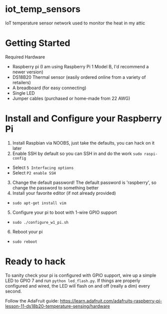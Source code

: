 # iot_temp_sensors
IoT temperature sensor network used to monitor the heat in my attic

# Getting Started

Required Hardware
* Raspberry pi (I am using Raspberry Pi 1 Model B, I'd recommend a newer version)
* DS18B20 Thermal sensor (easily ordered online from a variety of retailers)
* A breadboard (for easy connecting) 
* Single LED
* Jumper cables (purchased or home-made from 22 AWG)



# Install and Configure your Raspberry Pi

1. Install Raspbian via NOOBS, just take the defaults, you can hack on it later
2. Enable SSH by default so you can SSH in and do the work
`sudo raspi-config`
  * Select `5 Interfacing options`
  * Select `P2 enable SSH`
3. Change the default password! The default password is 'raspberry', so change the password to something better
4. Install your favorite editor (if not already provided)
  * `sudo apt-get install vim`
5. Configure your pi to boot with 1-wire GPIO support
  * `sudo ./configure_w1_pi.sh`
6. Reboot your pi
  * `sudo reboot`

# Ready to hack

To sanity check your pi is configured with GPIO support, wire up a simple LED to GPIO 7 and run `python led_flash.py`. If things are properly configured and wired, the LED will flash on and off (really a dim) every second.

Follow the AdaFruit guide:
https://learn.adafruit.com/adafruits-raspberry-pi-lesson-11-ds18b20-temperature-sensing/hardware

